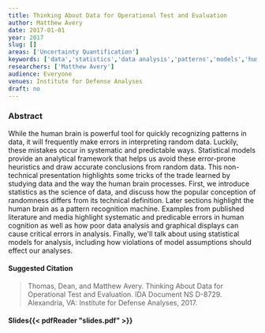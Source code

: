 ```yaml
---
title: Thinking About Data for Operational Test and Evaluation
author: Matthew Avery
date: 2017-01-01
year: 2017
slug: []
areas: ['Uncertainty Quantification']
keywords: ['data','statistics','data analysis','patterns','models','human cognition']
researchers: ['Matthew Avery']
audience: Everyone
venues: Institute for Defense Analyses
draft: no
---
```




### Abstract
While the human brain is powerful tool for quickly recognizing patterns in data, it will frequently make errors in interpreting random data. Luckily, these mistakes occur in systematic and predictable ways. Statistical models provide an analytical framework that helps us avoid these error-prone heuristics and draw accurate conclusions from random data. This non-technical presentation highlights some tricks of the trade learned by studying data and the way the human brain processes. First, we introduce statistics as the science of data, and discuss how the popular conception of randomness differs from its technical definition. Later sections highlight the human brain as a pattern recognition machine. Examples from published literature and media highlight systematic and predicable errors in human cognition as well as how poor data analysis and graphical displays can cause critical errors in analysis. Finally, we'll talk about using statistical models for analysis, including how violations of model assumptions should effect our analyses.

#### Suggested Citation
> Thomas, Dean, and Matthew Avery. Thinking About Data for Operational Test and Evaluation. IDA Document NS D-8729. Alexandria, VA: Institute for Defense Analyses, 2017.

#### Slides{{< pdfReader "slides.pdf" >}}





